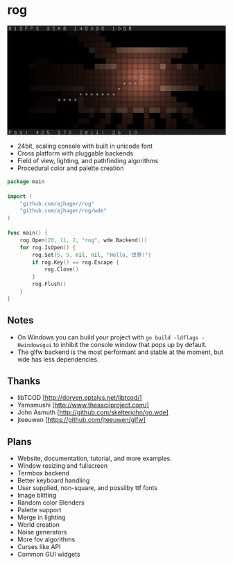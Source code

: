 rog
===
![Rog Screenshot](http://github.com/ajhager/rog/raw/master/data/screenshot.png)

* 24bit, scaling console with built in unicode font
* Cross platform with pluggable backends
* Field of view, lighting, and pathfinding algorithms
* Procedural color and palette creation

```go
package main

import (
    "github.com/ajhager/rog"
    "github.com/ajhager/rog/wde"
)

func main() {
    rog.Open(20, 11, 2, "rog", wde.Backend())
    for rog.IsOpen() {
        rog.Set(5, 5, nil, nil, "Hello, 世界!")
        if rog.Key() == rog.Escape {
            rog.Close()
        }
        rog.Flush()
    }
}
```

Notes
-----
* On Windows you can build your project with `go build -ldflags -Hwindowsgui` to inhibit the console window that pops up by default.
* The glfw backend is the most performant and stable at the moment, but wde has less dependencies.

Thanks
------
* libTCOD [http://doryen.eptalys.net/libtcod/]
* Yamamushi [http://www.theasciiproject.com/]
* John Asmuth [http://github.com/skelterjohn/go.wde]
* jteeuwen [https://github.com/jteeuwen/glfw]

Plans
-----
* Website, documentation, tutorial, and more examples.
* Window resizing and fullscreen
* Termbox backend
* Better keyboard handling
* User supplied, non-square, and possilby ttf fonts
* Image blitting
* Random color Blenders
* Palette support
* Merge in lighting
* World creation
* Noise generators
* More fov algorithms
* Curses like API
* Common GUI widgets
